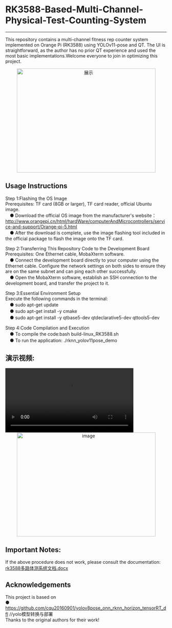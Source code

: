 # RK3588-Based-Multi-Channel-Physical-Test-Counting-System  
---
This repository contains a multi-channel fitness rep counter system implemented on Orange Pi (RK3588) using YOLOv11-pose and QT. The UI is straightforward, as the author has no prior QT experience and used the most basic implementations.Welcome everyone to join in optimizing this project.


<div align="center">
<img width="433" height="324" alt="展示" src="https://github.com/user-attachments/assets/07361ca2-8807-49b0-8b96-7c25d30a1d3f" />
</div>


Usage Instructions
---
Step 1:Flashing the OS Image  
Prerequisites: TF card (8GB or larger), TF card reader, official Ubuntu image.  
　● Download the official OS image from the manufacturer's website：http://www.orangepi.cn/html/hardWare/computerAndMicrocontrollers/service-and-support/Orange-pi-5.html  
　● After the download is complete, use the image flashing tool included in the official package to flash the image onto the TF card.  


Step 2:Transferring This Repository Code to the Development Board  
Prerequisites: One Ethernet cable, MobaXterm software.  
　● Connect the development board directly to your computer using the Ethernet cable. Configure the network settings on both sides to ensure they are on the same subnet and can ping each other successfully.  
　● Open the MobaXterm software, establish an SSH connection to the development board, and transfer the project to it.  


Step 3:Essential Environment Setup  
Execute the following commands in the terminal:  
　● sudo apt-get update  
　● sudo apt-get install -y cmake  
　● sudo apt-get install -y qtbase5-dev qtdeclarative5-dev qttools5-dev  


Step 4:Code Compilation and Execution  
　● To compile the code:bash build-linux_RK3588.sh  
　● To run the application: ./rknn_yolov11pose_demo  







演示视频:  
---
<video src="https://github.com/user-attachments/assets/e71c0e9c-5271-4e9c-b2fb-d95266a63476" controls width="400">
  Your browser does not support the video tag.
</video>  



<div align="center">
<img width="433" height="324" alt="image" src="https://github.com/user-attachments/assets/e7ebf89f-1819-4100-a079-b6bc3dcceeb7" />  
</div>





Important Notes:  
---
If the above procedure does not work, please consult the documentation:    
[rk3588多路体测系统文档.docx](https://github.com/user-attachments/files/22723281/rk3588.docx)  





Acknowledgements
---
This project is based on  
 ● https://github.com/cqu20160901/yolov8pose_onn_rknn_horizon_tensorRT_dfl    //yolo模型转换与部署  
Thanks to the original authors for their work!  
